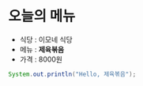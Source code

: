 # 오늘의 메뉴

- 식당 : 이모네 식당
- 메뉴 : **제육볶음**
- 가격 : 8000원

```java
System.out.println("Hello, 제육볶음");
```
